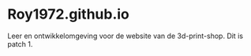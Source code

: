 # Roy1972.github.io
Leer en ontwikkelomgeving voor de website van de 3d-print-shop.
Dit is patch 1.

